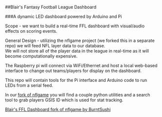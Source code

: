 ##Blair's Fantasy Football League Dashboard

###A dynamic LED dashboard powered by Arduino and Pi

Scope - we want to build a real-time FFL dashboard with visual/audio effects on scoring events. 

General Design - utilizing the nflgame project (we forked this in a separate repo) we will feed NFL layer data to our database.  
We will not store all of the player data in the league in real-time as it will become computationally expensive.

The Raspberry pi will connect via WiFi/Ethernet and host a local web-based interface to 
change out teams/players for display on the dashboard.

This repo will contain tools for the Pi interface and Arduino code to run LEDs from a serial feed.

In our <a href="https://github.com/shoesCodeFor/nflgame">fork of nflgame</a> you will find a couple python utilities and a search tool to grab players GSIS ID which is used for stat tracking.

<a href="https://github.com/shoesCodeFor/nflgame">Blair's FFL Dashboard fork of nflgame by BurntSushi</a>
